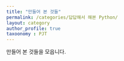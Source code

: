 ```yaml
---
title: "만들어 본 것들"
permalink: /categories/답답해서 해본 Python/
layout: category
author_profile: true
taxoonomy : PJT
---
```


만들어 본 것들을 모읍니다.
